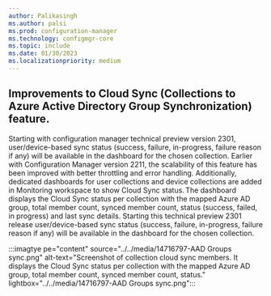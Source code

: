 ```yaml
---
author: Palikasingh
ms.author: palsi
ms.prod: configuration-manager
ms.technology: configmgr-core
ms.topic: include
ms.date: 01/30/2023
ms.localizationpriority: medium
---
```

<!-- please update author details and remove this comment afterwards-->

## <a name="bkmk_coll_aad_group_sync"></a> Improvements to Cloud Sync (Collections to Azure Active Directory Group Synchronization) feature.
Starting with configuration manager technical preview version 2301, user/device-based sync status (success, failure, in-progress, failure reason if any) will be available in the dashboard for the chosen collection. Earlier with Configuration Manager version 2211, the scalability of this feature has been improved with better throttling and error handling. Additionally, dedicated dashboards for user collections and device collections are added in Monitoring workspace to show Cloud Sync status. The dashboard displays the Cloud Sync status per collection with the mapped Azure AD group, total member count, synced member count, status (success, failed, in progress) and last sync details. Starting this technical preview 2301 release user/device-based sync status (success, failure, in-progress, failure reason if any) will be available in the dashboard for the chosen collection. 

:::imagtye pe="content" source="../../media/14716797-AAD Groups sync.png" alt-text="Screenshot of collection cloud sync members. It displays the Cloud Sync status per collection with the mapped Azure AD group, total member count, synced member count, status." lightbox="../../media/14716797-AAD Groups sync.png":::

<!--For more information, see [Synchronize collections to Azure Active Directory Group](../../clients/manage/collections/synchronize-collections-aadgroup.md).-->

<!--14716797-->
